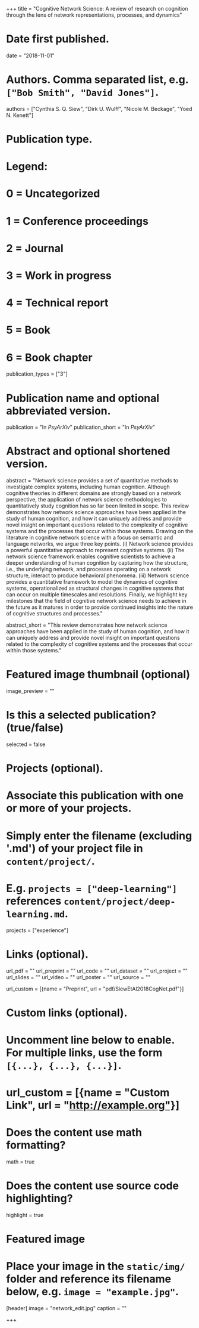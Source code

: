 +++
title = "Cognitive Network Science: A review of research on cognition through the lens of network representations, processes, and dynamics"

# Date first published.
date = "2018-11-01"

# Authors. Comma separated list, e.g. `["Bob Smith", "David Jones"]`.
authors = ["Cynthia S. Q. Siew", "Dirk U. Wulff", "Nicole M. Beckage", "Yoed N. Kenett"]

# Publication type.
# Legend:
# 0 = Uncategorized
# 1 = Conference proceedings
# 2 = Journal
# 3 = Work in progress
# 4 = Technical report
# 5 = Book
# 6 = Book chapter
publication_types = ["3"]

# Publication name and optional abbreviated version.
publication = "In *PsyArXiv*"
publication_short = "In *PsyArXiv*"

# Abstract and optional shortened version.
abstract = "Network science provides a set of quantitative methods to investigate complex systems, including human cognition. Although cognitive theories in different domains are strongly based on a network perspective, the application of network science methodologies to quantitatively study cognition has so far been limited in scope. This review demonstrates how network science approaches have been applied in the study of human cognition, and how it can uniquely address and provide novel insight on important questions related to the complexity of cognitive systems and the processes that occur within those systems. Drawing on the literature in cognitive network science with a focus on semantic and language networks, we argue three key points. (i) Network science provides a powerful quantitative approach to represent cognitive systems. (ii) The network science framework enables cognitive scientists to achieve a deeper understanding of human cognition by capturing how the structure, i.e., the underlying network, and processes operating on a network structure, interact to produce behavioral phenomena. (iii) Network science provides a quantitative framework to model the dynamics of cognitive systems, operationalized as structural changes in cognitive systems that can occur on multiple timescales and resolutions. Finally, we highlight key milestones that the field of cognitive network science needs to achieve in the future as it matures in order to provide continued insights into the nature of cognitive structures and processes."

abstract_short = "This review demonstrates how network science approaches have been applied in the study of human cognition, and how it can uniquely address and provide novel insight on important questions related to the complexity of cognitive systems and the processes that occur within those systems."


# Featured image thumbnail (optional)
image_preview = ""

# Is this a selected publication? (true/false)
selected = false

# Projects (optional).
#   Associate this publication with one or more of your projects.
#   Simply enter the filename (excluding '.md') of your project file in `content/project/`.
#   E.g. `projects = ["deep-learning"]` references `content/project/deep-learning.md`.
projects = ["experience"]

# Links (optional).
url_pdf = ""
url_preprint = ""
url_code = ""
url_dataset = ""
url_project = ""
url_slides = ""
url_video = ""
url_poster = ""
url_source = ""

url_custom = [{name = "Preprint", url = "pdf/SiewEtAl2018CogNet.pdf"}]

# Custom links (optional).
#   Uncomment line below to enable. For multiple links, use the form `[{...}, {...}, {...}]`.
# url_custom = [{name = "Custom Link", url = "http://example.org"}]

# Does the content use math formatting?
math = true

# Does the content use source code highlighting?
highlight = true

# Featured image
# Place your image in the `static/img/` folder and reference its filename below, e.g. `image = "example.jpg"`.
[header]
image = "network_edit.jpg"
caption = ""

+++
